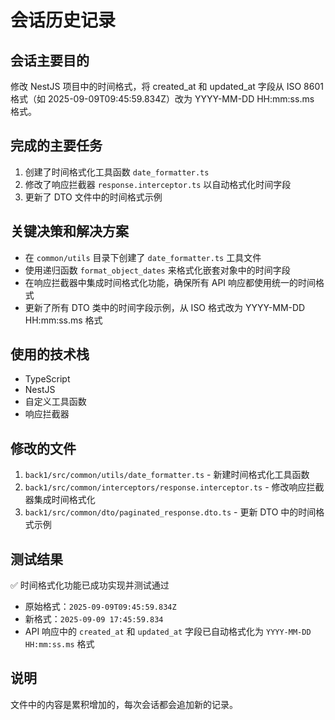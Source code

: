 # 会话历史记录

## 会话主要目的
修改 NestJS 项目中的时间格式，将 created_at 和 updated_at 字段从 ISO 8601 格式（如 2025-09-09T09:45:59.834Z）改为 YYYY-MM-DD HH:mm:ss.ms 格式。

## 完成的主要任务
1. 创建了时间格式化工具函数 `date_formatter.ts`
2. 修改了响应拦截器 `response.interceptor.ts` 以自动格式化时间字段
3. 更新了 DTO 文件中的时间格式示例

## 关键决策和解决方案
- 在 `common/utils` 目录下创建了 `date_formatter.ts` 工具文件
- 使用递归函数 `format_object_dates` 来格式化嵌套对象中的时间字段
- 在响应拦截器中集成时间格式化功能，确保所有 API 响应都使用统一的时间格式
- 更新了所有 DTO 类中的时间字段示例，从 ISO 格式改为 YYYY-MM-DD HH:mm:ss.ms 格式

## 使用的技术栈
- TypeScript
- NestJS
- 自定义工具函数
- 响应拦截器

## 修改的文件
1. `back1/src/common/utils/date_formatter.ts` - 新建时间格式化工具函数
2. `back1/src/common/interceptors/response.interceptor.ts` - 修改响应拦截器集成时间格式化
3. `back1/src/common/dto/paginated_response.dto.ts` - 更新 DTO 中的时间格式示例

## 测试结果
✅ 时间格式化功能已成功实现并测试通过
- 原始格式：`2025-09-09T09:45:59.834Z`
- 新格式：`2025-09-09 17:45:59.834`
- API 响应中的 `created_at` 和 `updated_at` 字段已自动格式化为 `YYYY-MM-DD HH:mm:ss.ms` 格式

## 说明
文件中的内容是累积增加的，每次会话都会追加新的记录。
